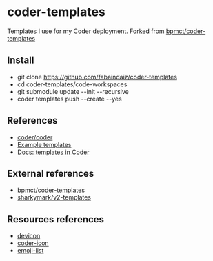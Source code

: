 # coder-templates

Templates I use for my Coder deployment.
Forked from [bpmct/coder-templates](https://github.com/bpmct/coder-templates)

## Install
- git clone https://github.com/fabaindaiz/coder-templates
- cd coder-templates/code-workspaces
- git submodule update --init --recursive
- coder templates push --create --yes

## References

- [coder/coder](https://github.com/coder/coder)
- [Example templates](https://github.com/coder/coder/tree/main/examples/templates)
- [Docs: templates in Coder](https://coder.com/docs/coder-oss/latest/templates)

## External references

- [bpmct/coder-templates](https://github.com/bpmct/coder-templates)
- [sharkymark/v2-templates](https://github.com/sharkymark/v2-templates)

## Resources references

- [devicon](https://devicon.dev/)
- [coder-icon](https://github.com/coder/coder/tree/main/site/static/icon)
- [emoji-list](https://unicode.org/emoji/charts/full-emoji-list.html)
